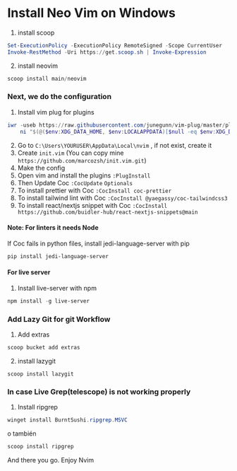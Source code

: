 
# Install Neo Vim on Windows

1. install scoop 

``` PowerShell
Set-ExecutionPolicy -ExecutionPolicy RemoteSigned -Scope CurrentUser
Invoke-RestMethod -Uri https://get.scoop.sh | Invoke-Expression
```

2. install neovim

``` PowerShell
scoop install main/neovim
```

### Next, we do the configuration

1. Install vim plug for plugins

``` PowerShell
iwr -useb https://raw.githubusercontent.com/junegunn/vim-plug/master/plug.vim |`
    ni "$(@($env:XDG_DATA_HOME, $env:LOCALAPPDATA)[$null -eq $env:XDG_DATA_HOME])/nvim-data/site/autoload/plug.vim" -Force

```

2. Go to `C:\Users\YOURUSER\AppData\Local\nvim` , if not exist, create it
3. Create `init.vim` (You can copy mine `https://github.com/marcozsh/init.vim.git`)
4. Make the config
5. Open vim and install the plugins `:PlugInstall`
6. Then Update Coc `:CocUpdate`
`Optionals`
7. To install prettier with Coc `:CocInstall coc-prettier`
8. To install tailwind lint with Coc `:CocInstall @yaegassy/coc-tailwindcss3`
9. To install react/nextjs snippet with Coc `:CocInstall https://github.com/buidler-hub/react-nextjs-snippets@main`

#### Note: For linters it needs Node

If Coc fails in python files, install jedi-language-server with pip

```PowerShell
pip install jedi-language-server
```

#### For live server 

1. Install live-server with npm

```PowerShell
npm install -g live-server
```

### Add Lazy Git for git Workflow

1. Add extras

```PowerShell
scoop bucket add extras
```
2. install lazygit

```
scoop install lazygit
```

### In case Live Grep(telescope) is not working properly

1. Install ripgrep

``` PowerShell
winget install BurntSushi.ripgrep.MSVC
```
o también

``` PowerShell
scoop install ripgrep

```

And there you go. Enjoy Nvim
